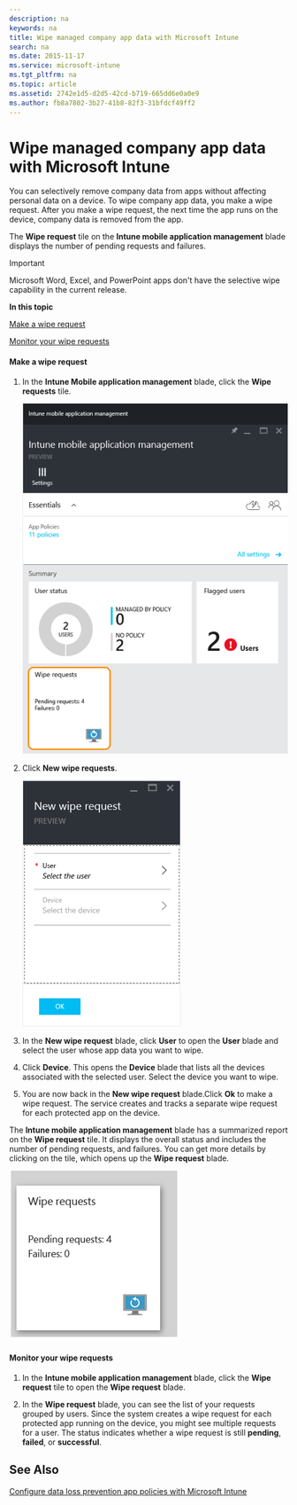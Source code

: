 ```yaml
---
description: na
keywords: na
title: Wipe managed company app data with Microsoft Intune
search: na
ms.date: 2015-11-17
ms.service: microsoft-intune
ms.tgt_pltfrm: na
ms.topic: article
ms.assetid: 2742e1d5-d2d5-42cd-b719-665dd6e0a0e9
ms.author: fb8a7802-3b27-41b8-82f3-31bfdcf49ff2
---
```

# Wipe managed company app data with Microsoft Intune
You can selectively remove company data from apps without affecting personal data on a device.  To wipe company app data, you make a wipe request.  After you make a wipe request, the next time the app runs on the device, company data is removed from the app.

The **Wipe request** tile on the **Intune mobile application management** blade displays the number of pending requests and failures.

> [!IMPORTANT]
> Microsoft Word, Excel, and PowerPoint apps don't have the selective wipe capability in the current release.

**In this topic**

[Make a wipe request](#bkmk_makerequest)

[Monitor your wipe requests](#bkmk_monitorrequest)

#### <a name="bkmk_makerequest"></a>Make a wipe request

1.  In the **Intune Mobile application management** blade, click  the **Wipe requests** tile.

    ![](../Image/AppManagement/AzurePortal_MAM_WipeRequests.png)

2.  Click  **New wipe requests**.

    ![](../Image/AppManagement/AzurePortal_MAM_NewWipeRequest.png)

3.  In the **New wipe request** blade, click **User** to open the **User** blade and select the user whose app data you want to wipe.

4.  Click **Device**.  This opens the **Device** blade that lists all the devices associated with the selected user.  Select the device you want to wipe.

5.  You are now back in the **New wipe request** blade.Click **Ok** to make a wipe request. The service creates and tracks a separate wipe request for each protected app on the device.

The **Intune mobile application management** blade has a summarized report on the **Wipe request** tile.  It displays the overall status and includes the number of pending requests, and failures. You can get more details by clicking on the tile, which opens up the **Wipe request** blade.

![](../Image/AppManagement/AzurePortal_MAM_WipeRequestsSummary.png)

#### <a name="bkmk_monitorrequest"></a>Monitor your wipe requests

1.  In the **Intune mobile application management** blade, click the **Wipe request** tile to open the **Wipe request** blade.

2.  In the **Wipe request** blade, you can see the list of your requests grouped by users.  Since the system creates a wipe request for each protected app running on the device, you might see multiple requests for a user.  The status indicates whether a wipe request is still **pending**, **failed**, or **successful**.

## See Also
[Configure data loss prevention app policies with Microsoft Intune](../Topic/Configure_data_loss_prevention_app_policies_with_Microsoft_Intune.md)

